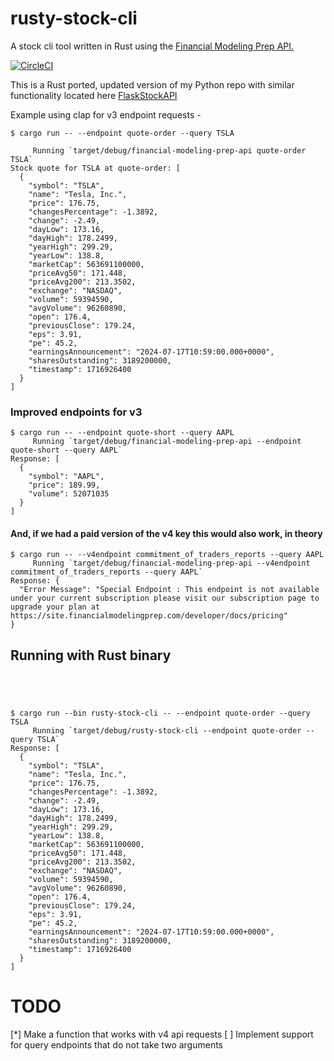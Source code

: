 # rusty-stock-cli
A stock cli tool written in Rust using the [Financial Modeling Prep API.](https://site.financialmodelingprep.com/developer/docs "Financial Modeling Prep API.")

[![CircleCI](https://dl.circleci.com/status-badge/img/gh/sadminriley/rusty-stock-cli/tree/main.svg?style=svg)](https://dl.circleci.com/status-badge/redirect/gh/sadminriley/rusty-stock-cli/tree/main)



This is a Rust ported, updated version of my Python repo with similar functionality located here [FlaskStockAPI](https://github.com/sadminriley/FlaskStockAPI)



Example using clap for v3 endpoint requests -

```
$ cargo run -- --endpoint quote-order --query TSLA

     Running `target/debug/financial-modeling-prep-api quote-order TSLA`
Stock quote for TSLA at quote-order: [
  {
    "symbol": "TSLA",
    "name": "Tesla, Inc.",
    "price": 176.75,
    "changesPercentage": -1.3892,
    "change": -2.49,
    "dayLow": 173.16,
    "dayHigh": 178.2499,
    "yearHigh": 299.29,
    "yearLow": 138.8,
    "marketCap": 563691100000,
    "priceAvg50": 171.448,
    "priceAvg200": 213.3502,
    "exchange": "NASDAQ",
    "volume": 59394590,
    "avgVolume": 96260890,
    "open": 176.4,
    "previousClose": 179.24,
    "eps": 3.91,
    "pe": 45.2,
    "earningsAnnouncement": "2024-07-17T10:59:00.000+0000",
    "sharesOutstanding": 3189200000,
    "timestamp": 1716926400
  }
]
```


### Improved endpoints for v3
```
$ cargo run -- --endpoint quote-short --query AAPL
     Running `target/debug/financial-modeling-prep-api --endpoint quote-short --query AAPL`
Response: [
  {
    "symbol": "AAPL",
    "price": 189.99,
    "volume": 52071035
  }
]
```


#### And, if we had a paid version of the v4 key this would also work, in theory

```
$ cargo run -- --v4endpoint commitment_of_traders_reports --query AAPL
     Running `target/debug/financial-modeling-prep-api --v4endpoint commitment_of_traders_reports --query AAPL`
Response: {
  "Error Message": "Special Endpoint : This endpoint is not available under your current subscription please visit our subscription page to upgrade your plan at https://site.financialmodelingprep.com/developer/docs/pricing"
}

```

## Running with Rust binary

```




$ cargo run --bin rusty-stock-cli -- --endpoint quote-order --query TSLA
     Running `target/debug/rusty-stock-cli --endpoint quote-order --query TSLA`
Response: [
  {
    "symbol": "TSLA",
    "name": "Tesla, Inc.",
    "price": 176.75,
    "changesPercentage": -1.3892,
    "change": -2.49,
    "dayLow": 173.16,
    "dayHigh": 178.2499,
    "yearHigh": 299.29,
    "yearLow": 138.8,
    "marketCap": 563691100000,
    "priceAvg50": 171.448,
    "priceAvg200": 213.3502,
    "exchange": "NASDAQ",
    "volume": 59394590,
    "avgVolume": 96260890,
    "open": 176.4,
    "previousClose": 179.24,
    "eps": 3.91,
    "pe": 45.2,
    "earningsAnnouncement": "2024-07-17T10:59:00.000+0000",
    "sharesOutstanding": 3189200000,
    "timestamp": 1716926400
  }
]
```

# TODO

[*] Make a function that works with v4 api requests
[ ]  Implement support for query endpoints that do not take two arguments


